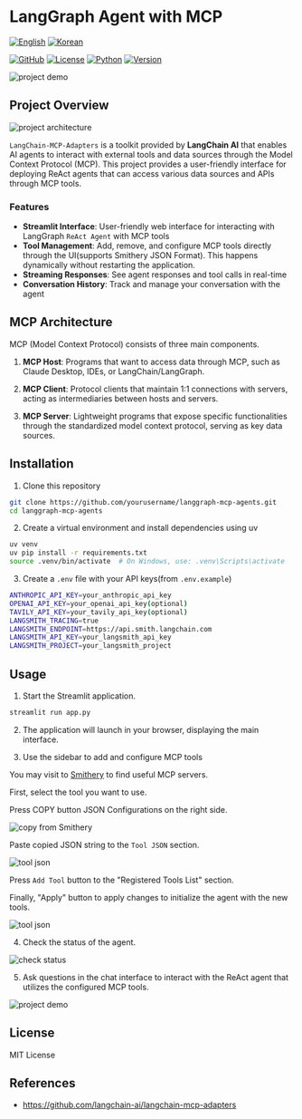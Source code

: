 # LangGraph Agent with MCP

[![English](https://img.shields.io/badge/Language-English-blue)](README.md) [![Korean](https://img.shields.io/badge/Language-한국어-red)](README_KOR.md)

[![GitHub](https://img.shields.io/badge/GitHub-langgraph--mcp--agents-black?logo=github)](https://github.com/teddylee777/langgraph-mcp-agents)
[![License](https://img.shields.io/badge/License-MIT-green.svg)](https://opensource.org/licenses/MIT)
[![Python](https://img.shields.io/badge/Python-≥3.12-blue?logo=python&logoColor=white)](https://www.python.org/)
[![Version](https://img.shields.io/badge/Version-0.1.0-orange)](https://github.com/teddylee777/langgraph-mcp-agents)

![project demo](./assets/project-demo.png)

## Project Overview

![project architecture](./assets/architecture.png)

`LangChain-MCP-Adapters` is a toolkit provided by **LangChain AI** that enables AI agents to interact with external tools and data sources through the Model Context Protocol (MCP). This project provides a user-friendly interface for deploying ReAct agents that can access various data sources and APIs through MCP tools.

### Features

- **Streamlit Interface**: User-friendly web interface for interacting with LangGraph `ReAct Agent` with MCP tools
- **Tool Management**: Add, remove, and configure MCP tools directly through the UI(supports Smithery JSON Format). This happens dynamically without restarting the application.
- **Streaming Responses**: See agent responses and tool calls in real-time
- **Conversation History**: Track and manage your conversation with the agent

## MCP Architecture

MCP (Model Context Protocol) consists of three main components.

1. **MCP Host**: Programs that want to access data through MCP, such as Claude Desktop, IDEs, or LangChain/LangGraph.

2. **MCP Client**: Protocol clients that maintain 1:1 connections with servers, acting as intermediaries between hosts and servers.

3. **MCP Server**: Lightweight programs that expose specific functionalities through the standardized model context protocol, serving as key data sources.

## Installation

1. Clone this repository

```bash
git clone https://github.com/yourusername/langgraph-mcp-agents.git
cd langgraph-mcp-agents
```

2. Create a virtual environment and install dependencies using uv

```bash
uv venv
uv pip install -r requirements.txt
source .venv/bin/activate  # On Windows, use: .venv\Scripts\activate
```

3. Create a `.env` file with your API keys(from `.env.example`)

```bash
ANTHROPIC_API_KEY=your_anthropic_api_key
OPENAI_API_KEY=your_openai_api_key(optional)
TAVILY_API_KEY=your_tavily_api_key(optional)
LANGSMITH_TRACING=true
LANGSMITH_ENDPOINT=https://api.smith.langchain.com
LANGSMITH_API_KEY=your_langsmith_api_key
LANGSMITH_PROJECT=your_langsmith_project
```

## Usage

1. Start the Streamlit application.

```bash
streamlit run app.py
```

2. The application will launch in your browser, displaying the main interface.

3. Use the sidebar to add and configure MCP tools

You may visit to [Smithery](https://smithery.ai/) to find useful MCP servers.

First, select the tool you want to use.

Press COPY button JSON Configurations on the right side.

![copy from Smithery](./assets/smithery-copy-json.png)

Paste copied JSON string to the `Tool JSON` section.

<img src="./assets/add-tools.png" alt="tool json" style="width: auto; height: auto;">

Press `Add Tool` button to the "Registered Tools List" section.

Finally, "Apply" button to apply changes to initialize the agent with the new tools.

<img src="./assets/apply-tool-configuration.png" alt="tool json" style="width: auto; height: auto;">

4. Check the status of the agent.

![check status](./assets/check-status.png)

5. Ask questions in the chat interface to interact with the ReAct agent that utilizes the configured MCP tools.

![project demo](./assets/project-demo.png)


## License

MIT License 

## References

- https://github.com/langchain-ai/langchain-mcp-adapters